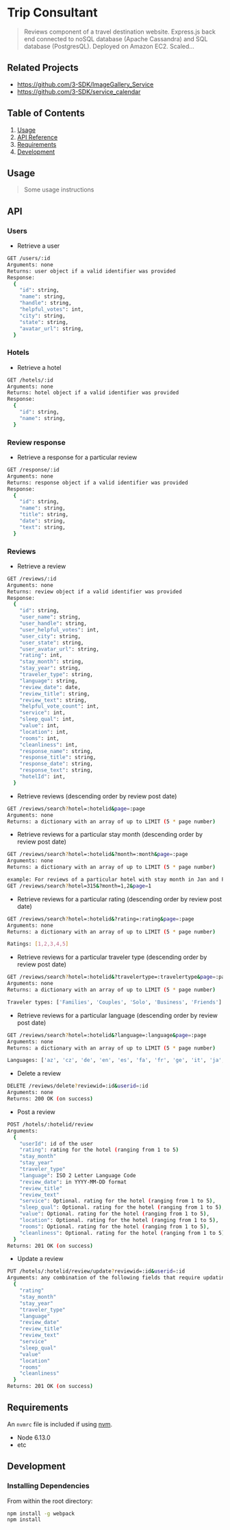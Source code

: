 # Trip Consultant

> Reviews component of a travel destination website. Express.js back end connected to noSQL database (Apache Cassandra) and SQL database (PostgresQL). Deployed on Amazon EC2. Scaled...

## Related Projects

  - https://github.com/3-SDK/ImageGallery_Service
  - https://github.com/3-SDK/service_calendar


## Table of Contents

1. [Usage](#Usage)
1. [API Reference](#API)
1. [Requirements](#requirements)
1. [Development](#development)

## Usage

> Some usage instructions

## API
### Users
- Retrieve a user
```sh
GET /users/:id
Arguments: none
Returns: user object if a valid identifier was provided
Response:
  {
    "id": string,
    "name": string,
    "handle": string,
    "helpful_votes": int,
    "city": string,
    "state": string,
    "avatar_url": string,
  }
```
### Hotels
- Retrieve a hotel
```sh
GET /hotels/:id
Arguments: none
Returns: hotel object if a valid identifier was provided
Response:
  {
    "id": string,
    "name": string,
  }
```

### Review response
- Retrieve a response for a particular review
```sh
GET /response/:id
Arguments: none
Returns: response object if a valid identifier was provided
Response:
  {
    "id": string,
    "name": string,
    "title": string,
    "date": string,
    "text": string,
  }
```

### Reviews
- Retrieve a review
```sh
GET /reviews/:id
Arguments: none
Returns: review object if a valid identifier was provided
Response:
  {
    "id": string,
    "user_name": string,
    "user_handle": string,
    "user_helpful_votes": int,
    "user_city": string,
    "user_state": string,
    "user_avatar_url": string,
    "rating": int,
    "stay_month": string,
    "stay_year": string,
    "traveler_type": string,
    "language": string,
    "review_date": date,
    "review_title": string,
    "review_text": string,
    "helpful_vote_count": int,
    "service": int,
    "sleep_qual": int,
    "value": int,
    "location": int,
    "rooms": int,
    "cleanliness": int,
    "response_name": string,
    "response_title": string,
    "response_date": string,
    "response_text": string,
    "hotelId": int,
  }
```
- Retrieve reviews (descending order by review post date)
```sh
GET /reviews/search?hotel=:hotelid&page=:page
Arguments: none
Returns: a dictionary with an array of up to LIMIT (5 * page number)
```

- Retrieve reviews for a particular stay month (descending order by review post date)
```sh
GET /reviews/search?hotel=:hotelid&?month=:month&page=:page
Arguments: none
Returns: a dictionary with an array of up to LIMIT (5 * page number)

example: For reviews of a particular hotel with stay month in Jan and Feb
GET /reviews/search?hotel=315&?month=1,2&page=1
```

- Retrieve reviews for a particular rating (descending order by review post date)
```sh
GET /reviews/search?hotel=:hotelid&?rating=:rating&page=:page
Arguments: none
Returns: a dictionary with an array of up to LIMIT (5 * page number)

Ratings: [1,2,3,4,5]
```

- Retrieve reviews for a particular traveler type (descending order by review post date)
```sh
GET /reviews/search?hotel=:hotelid&?travelertype=:travelertype&page=:page
Arguments: none
Returns: a dictionary with an array of up to LIMIT (5 * page number)

Traveler types: ['Families', 'Couples', 'Solo', 'Business', 'Friends']
```

- Retrieve reviews for a particular language (descending order by review post date)
```sh
GET /reviews/search?hotel=:hotelid&?language=:language&page=:page
Arguments: none
Returns: a dictionary with an array of up to LIMIT (5 * page number)

Languages: ['az', 'cz', 'de', 'en', 'es', 'fa', 'fr', 'ge', 'it', 'ja', 'ko', 'nl', 'pl', 'ru', 'sk', 'sv', 'tr', 'vi', 'zh_CN', 'zh_TW']
```

- Delete a review
```sh
DELETE /reviews/delete?reviewid=:id&userid=:id
Arguments: none
Returns: 200 OK (on success)
```

- Post a review
```sh
POST /hotels/:hotelid/review
Arguments: 
  {
    "userId": id of the user
    "rating": rating for the hotel (ranging from 1 to 5)
    "stay_month"
    "stay_year" 
    "traveler_type"
    "language": ISO 2 Letter Language Code
    "review_date": in YYYY-MM-DD format
    "review_title"
    "review_text"
    "service": Optional. rating for the hotel (ranging from 1 to 5),
    "sleep_qual": Optional. rating for the hotel (ranging from 1 to 5),
    "value": Optional. rating for the hotel (ranging from 1 to 5),
    "location": Optional. rating for the hotel (ranging from 1 to 5),
    "rooms": Optional. rating for the hotel (ranging from 1 to 5),
    "cleanliness": Optional. rating for the hotel (ranging from 1 to 5),
  }
Returns: 201 OK (on success)
```

- Update a review
```sh
PUT /hotels/:hotelid/review/update?reviewid=:id&userid=:id
Arguments: any combination of the following fields that require updating
  {
    "rating"
    "stay_month"
    "stay_year" 
    "traveler_type"
    "language"
    "review_date"
    "review_title"
    "review_text"
    "service"
    "sleep_qual"
    "value"
    "location"
    "rooms"
    "cleanliness"
  }
Returns: 201 OK (on success)
```


## Requirements

An `nvmrc` file is included if using [nvm](https://github.com/creationix/nvm).

- Node 6.13.0
- etc

## Development

### Installing Dependencies

From within the root directory:

```sh
npm install -g webpack
npm install
```

